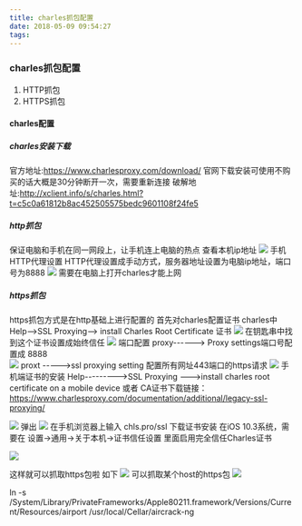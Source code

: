 ```yaml
---
title: charles抓包配置
date: 2018-05-09 09:54:27
tags:
---
```

### charles抓包配置
1. HTTP抓包
2. HTTPS抓包
#### charles配置
##### charles安装下载
 官方地址:<a href="https://www.charlesproxy.com/download/">https://www.charlesproxy.com/download/</a>
官网下载安装可使用不购买的话大概是30分钟断开一次，需要重新连接
破解地址:<a href="http://xclient.info/s/charles.html?t=c5c0a61812b8ac452505575bedc9601108f24fe5">http://xclient.info/s/charles.html?t=c5c0a61812b8ac452505575bedc9601108f24fe5</a>

<!-- more -->
##### http抓包
保证电脑和手机在同一网段上，让手机连上电脑的热点
查看本机ip地址
![](2018-05-09-11-01-38.jpg)
手机HTTP代理设置
HTTP代理设置成手动方式，服务器地址设置为电脑ip地址，端口号为8888
![](2018-05-09-11-05-51.jpg)
需要在电脑上打开charles才能上网
##### https抓包
https抓包方式是在http基础上进行配置的
首先对charles配置证书 charles中Help-->SSL Proxying--> install Charles Root Certificate 证书 
![](2018-05-09-11-10-35.jpg)
在钥匙串中找到这个证书设置成始终信任
![](2018-05-09-11-20-28.jpg)
端口配置
proxy------> Proxy settings端口号配置成 8888  
![](2018-05-09-11-13-38.png)
proxt ----->ssl proxying setting
配置所有网址443端口的https请求
![](2018-05-09-11-16-09.png)
手机端证书的安装
Help--------->SSL Proxying --->install charles root certificate on a mobile device
或者 CA证书下载链接：https://www.charlesproxy.com/documentation/additional/legacy-ssl-proxying/

![](2018-05-09-11-18-11.jpg)
弹出
![](2018-05-09-11-19-03.jpg)
在手机浏览器上输入 chls.pro/ssl 下载证书安装
在iOS 10.3系统，需要在 设置→通用→关于本机→证书信任设置 里面启用完全信任Charles证书


![](91AC3335179CD117BD44CBC38B6098F0.png)

这样就可以抓取https包啦 如下
![](2018-05-09-11-26-41.jpg)
可以抓取某个host的https包
![](2018-05-09-11-27-48.jpg)


ln  -s /System/Library/PrivateFrameworks/Apple80211.framework/Versions/Current/Resources/airport  /usr/local/Cellar/aircrack-ng
